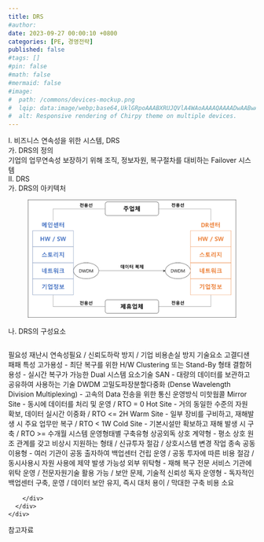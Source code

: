 ```yaml
---
title: DRS
#author: 
date: 2023-09-27 00:00:10 +0800
categories: [PE, 경영전략]
published: false
#tags: []
#pin: false
#math: false
#mermaid: false
#image:
#  path: /commons/devices-mockup.png
#  lqip: data:image/webp;base64,UklGRpoAAABXRUJQVlA4WAoAAAAQAAAADwAABwAAQUxQSDIAAAARL0AmbZurmr57yyIiqE8oiG0bejIYEQTgqiDA9vqnsUSI6H+oAERp2HZ65qP/VIAWAFZQOCBCAAAA8AEAnQEqEAAIAAVAfCWkAALp8sF8rgRgAP7o9FDvMCkMde9PK7euH5M1m6VWoDXf2FkP3BqV0ZYbO6NA/VFIAAAA
#  alt: Responsive rendering of Chirpy theme on multiple devices.
---
```


<div class="post-wrap">
  <div class="para">
    <div class="para-title">
      I. 비즈니스 연속성을 위한 시스템, DRS
    </div>
    <div class="para-cntnt">
      <div class="para">
        <div class="para-title">
          가. DRS의 정의
        </div>
        <div class="para-cntnt">
            기업의 업무연속성 보장하기 위해 조직, 정보자원, 복구절차를 대비하는 Failover 시스템
        </div>
      </div>
    </div>
  </div>
  
  <div class="para">
    <div class="para-title">
      II. DRS
    </div>
    <div class="para-cntnt">
      <div class="para">
        <div class="para-title">
          가. DRS의 아키텍처
        </div>
        <div class="para-cntnt">
          <figure class="post-figure">
            <img src="/assets/img/posts/DRS.png" alt="DRS">
<!--            <figcaption>Source: Unveiling the Metaverse: Exploring Emerging Trends, Multifaceted Perspectives, and Future Challenges</figcaption>-->
          </figure>
        </div>
      </div>
      <div class="para">
        <div class="para-title">
          나. DRS의 구성요소
        </div>
        <div class="para-cntnt">
          <table class="post-table">
          </table>
          필요성
  재난시 연속성필요 / 신뢰도하락 방지 / 기업 비용손실 방지
기술요소 고결디샌패패
  특성
    고가용성 - 최단 복구를 위한 H/W Clustering 또는 Stand-By 형태
    결함허용성 - 실시간 복구가 가능한 Dual 시스템
  요소기술
    SAN - 대량의 데이터를 보관하고 공유하여 사용하는 기술
    DWDM 고밀도파장분할다중화 (Dense Wavelength Division Multiplexing) - 고속의 Data 전송을 위한 통신
운영방식 미핫웜콜
  Mirror Site - 동시에 데이터를 처리 및 운영 / RTO = 0
  Hot Site - 거의 동일한 수준의 자원 확보, 데이터 실시간 이중화 / RTO &lt;= 2H
  Warm Site - 일부 장비를 구비하고, 재해발생 시 주요 업무만 복구 / RTO &lt; 1W
  Cold Site - 기본시설만 확보하고 재해 발생 시 구축 / RTO &gt;= 수개월
시스템 운영형태별 구축유형 상공외독
  상호 계약형 - 평소 상호 원조 관계를 갖고 비상시 지원하는 형태 / 신규투자 절감 / 상호시스템 변경 작업 종속
  공동 이용형 - 여러 기관이 공동 출자하여 백업센터 건립 운영 / 공동 투자에 따른 비용 절감 / 동시사용시 자원 사용에 제약 발생 가능성
  외부 위탁형 - 재해 복구 전문 서비스 기관에 위탁 운영 / 전문자원기술 활용 가능 / 보안 문제, 기술적 신뢰성
  독자 운영형 - 독자적인 백업센터 구축, 운영 / 데이터 보안 유지, 즉시 대처 용이 / 막대한 구축 비용 소요

        </div>
      </div>
    </div>
  </div>

  <div class="refr-wrap">
    <div class="refr-title">
        참고자료
    </div>
    <ol class="refr-list">
    <!--    <li>(나현식, 최대선) <a target="_blank" href="https://scienceon.kisti.re.kr/commons/util/originalView.do?cn=JAKO202225948430499&oCn=JAKO202225948430499&dbt=JAKO&journal=NJOU00291864">메타버스 보안 위협 요소 및 대응 방안 검토</a></li>-->
    <!--    <li>(M. Uddin, S. Manickam, H. Ullah, M. Obaidat and A. Dandoush) <a target="_blank" href="https://ieeexplore.ieee.org/abstract/document/10138386">Unveiling the Metaverse: Exploring Emerging Trends, Multifaceted Perspectives, and Future Challenges</a></li>-->
    </ol>
  </div>
</div>
